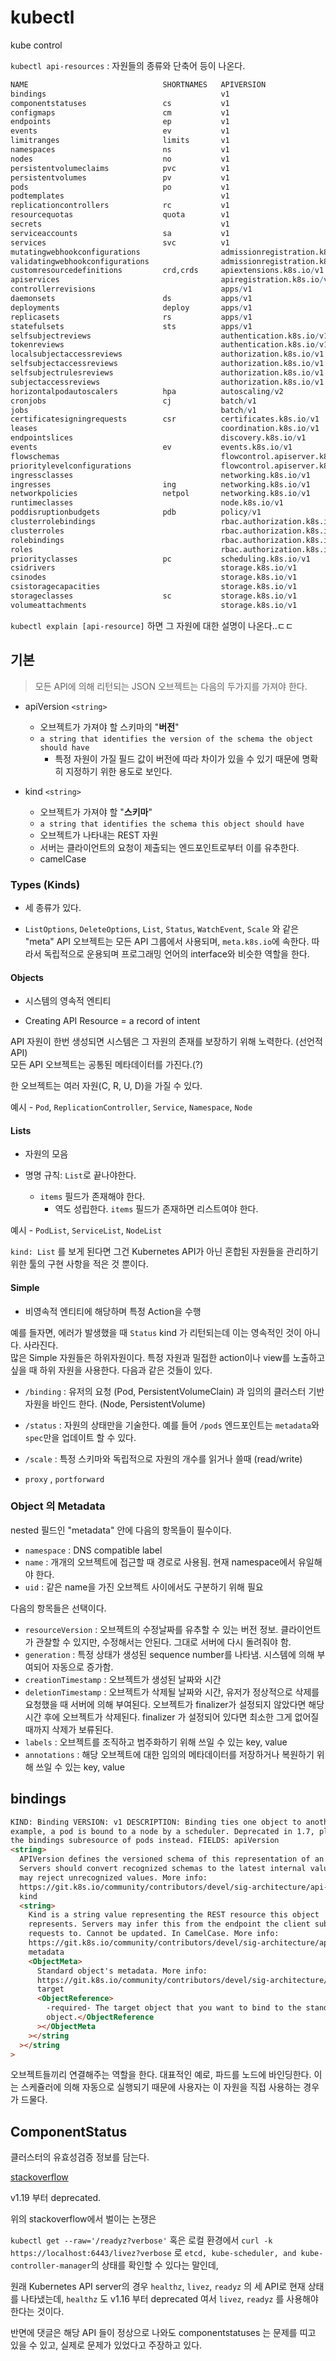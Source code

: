 # kubectl

kube control

`kubectl api-resources` : 자원들의 종류와 단축어 등이 나온다.

```r
NAME                              SHORTNAMES   APIVERSION                        NAMESPACED   KIND
bindings                                       v1                                true         Binding
componentstatuses                 cs           v1                                false        ComponentStatus
configmaps                        cm           v1                                true         ConfigMap
endpoints                         ep           v1                                true         Endpoints
events                            ev           v1                                true         Event
limitranges                       limits       v1                                true         LimitRange
namespaces                        ns           v1                                false        Namespace
nodes                             no           v1                                false        Node
persistentvolumeclaims            pvc          v1                                true         PersistentVolumeClaim
persistentvolumes                 pv           v1                                false        PersistentVolume
pods                              po           v1                                true         Pod
podtemplates                                   v1                                true         PodTemplate
replicationcontrollers            rc           v1                                true         ReplicationController
resourcequotas                    quota        v1                                true         ResourceQuota
secrets                                        v1                                true         Secret
serviceaccounts                   sa           v1                                true         ServiceAccount
services                          svc          v1                                true         Service
mutatingwebhookconfigurations                  admissionregistration.k8s.io/v1   false        MutatingWebhookConfiguration
validatingwebhookconfigurations                admissionregistration.k8s.io/v1   false        ValidatingWebhookConfiguration
customresourcedefinitions         crd,crds     apiextensions.k8s.io/v1           false        CustomResourceDefinition
apiservices                                    apiregistration.k8s.io/v1         false        APIService
controllerrevisions                            apps/v1                           true         ControllerRevision
daemonsets                        ds           apps/v1                           true         DaemonSet
deployments                       deploy       apps/v1                           true         Deployment
replicasets                       rs           apps/v1                           true         ReplicaSet
statefulsets                      sts          apps/v1                           true         StatefulSet
selfsubjectreviews                             authentication.k8s.io/v1          false        SelfSubjectReview
tokenreviews                                   authentication.k8s.io/v1          false        TokenReview
localsubjectaccessreviews                      authorization.k8s.io/v1           true         LocalSubjectAccessReview
selfsubjectaccessreviews                       authorization.k8s.io/v1           false        SelfSubjectAccessReview
selfsubjectrulesreviews                        authorization.k8s.io/v1           false        SelfSubjectRulesReview
subjectaccessreviews                           authorization.k8s.io/v1           false        SubjectAccessReview
horizontalpodautoscalers          hpa          autoscaling/v2                    true         HorizontalPodAutoscaler
cronjobs                          cj           batch/v1                          true         CronJob
jobs                                           batch/v1                          true         Job
certificatesigningrequests        csr          certificates.k8s.io/v1            false        CertificateSigningRequest
leases                                         coordination.k8s.io/v1            true         Lease
endpointslices                                 discovery.k8s.io/v1               true         EndpointSlice
events                            ev           events.k8s.io/v1                  true         Event
flowschemas                                    flowcontrol.apiserver.k8s.io/v1   false        FlowSchema
prioritylevelconfigurations                    flowcontrol.apiserver.k8s.io/v1   false        PriorityLevelConfiguration
ingressclasses                                 networking.k8s.io/v1              false        IngressClass
ingresses                         ing          networking.k8s.io/v1              true         Ingress
networkpolicies                   netpol       networking.k8s.io/v1              true         NetworkPolicy
runtimeclasses                                 node.k8s.io/v1                    false        RuntimeClass
poddisruptionbudgets              pdb          policy/v1                         true         PodDisruptionBudget
clusterrolebindings                            rbac.authorization.k8s.io/v1      false        ClusterRoleBinding
clusterroles                                   rbac.authorization.k8s.io/v1      false        ClusterRole
rolebindings                                   rbac.authorization.k8s.io/v1      true         RoleBinding
roles                                          rbac.authorization.k8s.io/v1      true         Role
priorityclasses                   pc           scheduling.k8s.io/v1              false        PriorityClass
csidrivers                                     storage.k8s.io/v1                 false        CSIDriver
csinodes                                       storage.k8s.io/v1                 false        CSINode
csistoragecapacities                           storage.k8s.io/v1                 true         CSIStorageCapacity
storageclasses                    sc           storage.k8s.io/v1                 false        StorageClass
volumeattachments                              storage.k8s.io/v1                 false        VolumeAttachment
```

`kubectl explain [api-resource]` 하면 그 자원에 대한 설명이 나온다..ㄷㄷ

## 기본

> 모든 API에 의해 리턴되는 JSON 오브젝트는 다음의 두가지를 가져야 한다.

- apiVersion `<string>`

  - 오브젝트가 가져야 할 스키마의 "**버전**"
  - `a string that identifies the version of the schema the object should have`
    - 특정 자원이 가질 필드 값이 버전에 따라 차이가 있을 수 있기 때문에 명확히 지정하기 위한 용도로 보인다.

- kind `<string>`
  - 오브젝트가 가져야 할 "**스키마**"
  - `a string that identifies the schema this object should have`
  - 오브젝트가 나타내는 REST 자원
  - 서버는 클라이언트의 요청이 제출되는 엔드포인트로부터 이를 유추한다.
  - camelCase

### Types (Kinds)

- 세 종류가 있다.

- `ListOptions`, `DeleteOptions`, `List`, `Status`, `WatchEvent`, `Scale` 와 같은 "meta" API 오브젝트는 모든 API 그룹에서 사용되며, `meta.k8s.io`에 속한다. 따라서 독립적으로 운용되며 프로그래밍 언어의 interface와 비슷한 역할을 한다.

#### Objects

- 시스템의 영속적 엔티티

- Creating API Resource = a record of intent

API 자원이 한번 생성되면 시스템은 그 자원의 존재를 보장하기 위해 노력한다. (선언적 API)  
모든 API 오브젝트는 공통된 메타데이터를 가진다.(?)

한 오브젝트는 여러 자원(C, R, U, D)을 가질 수 있다.

예시 - `Pod`, `ReplicationController`, `Service`, `Namespace`, `Node`

#### Lists

- 자원의 모음

- 명명 규칙: `List`로 끝나야한다.
  - `items` 필드가 존재해야 한다.
    - 역도 성립한다. `items` 필드가 존재하면 리스트여야 한다.

예시 - `PodList`, `ServiceList`, `NodeList`

`kind: List` 를 보게 된다면 그건 Kubernetes API가 아닌 혼합된 자원들을 관리하기 위한 툴의 구현 사항을 적은 것 뿐이다.

#### Simple

- 비영속적 엔티티에 해당하며 특정 Action을 수행

예를 들자면, 에러가 발생했을 때 `Status` kind 가 리턴되는데 이는 영속적인 것이 아니다. 사라진다.  
많은 Simple 자원들은 하위자원이다. 특정 자원과 밀접한 action이나 view를 노출하고 싶을 때 하위 자원을 사용한다. 다음과 같은 것들이 있다.

- `/binding` : 유저의 요청 (Pod, PersistentVolumeClain) 과 임의의 클러스터 기반 자원을 바인드 한다. (Node, PersistentVolume)

- `/status` : 자원의 상태만을 기술한다. 예를 들어 `/pods` 엔드포인트는 `metadata`와 `spec`만을 업데이트 할 수 있다.

- `/scale` : 특정 스키마와 독립적으로 자원의 개수를 읽거나 쓸때 (read/write)

- `proxy` , `portforward`

### Object 의 Metadata

nested 필드인 "metadata" 안에 다음의 항목들이 필수이다.

- `namespace` : DNS compatible label
- `name` : 개개의 오브젝트에 접근할 때 경로로 사용됨. 현재 namespace에서 유일해야 한다.
- `uid` : 같은 name을 가진 오브젝트 사이에서도 구분하기 위해 필요

다음의 항목들은 선택이다.

- `resourceVersion` : 오브젝트의 수정날짜를 유추할 수 있는 버전 정보. 클라이언트가 관찰할 수 있지만, 수정해서는 안된다. 그대로 서버에 다시 돌려줘야 함.
- `generation` : 특정 상태가 생성된 sequence number를 나타냄. 시스템에 의해 부여되어 자동으로 증가함.
- `creationTimestamp` : 오브젝트가 생성된 날짜와 시간
- `deletionTimestamp` : 오브젝트가 삭제될 날짜와 시간, 유저가 정상적으로 삭제를 요청했을 때 서버에 의해 부여된다. 오브젝트가 finalizer가 설정되지 않았다면 해당 시간 후에 오브젝트가 삭제된다. finalizer 가 설정되어 있다면 최소한 그게 없어질 때까지 삭제가 보류된다.
- `labels` : 오브젝트를 조직하고 범주화하기 위해 쓰일 수 있는 key, value
- `annotations` : 해당 오브젝트에 대한 임의의 메타데이터를 저장하거나 복원하기 위해 쓰일 수 있는 key, value

## bindings

```html
KIND: Binding VERSION: v1 DESCRIPTION: Binding ties one object to another; for
example, a pod is bound to a node by a scheduler. Deprecated in 1.7, please use
the bindings subresource of pods instead. FIELDS: apiVersion
<string>
  APIVersion defines the versioned schema of this representation of an object.
  Servers should convert recognized schemas to the latest internal value, and
  may reject unrecognized values. More info:
  https://git.k8s.io/community/contributors/devel/sig-architecture/api-conventions.md#resources
  kind
  <string>
    Kind is a string value representing the REST resource this object
    represents. Servers may infer this from the endpoint the client submits
    requests to. Cannot be updated. In CamelCase. More info:
    https://git.k8s.io/community/contributors/devel/sig-architecture/api-conventions.md#types-kinds
    metadata
    <ObjectMeta>
      Standard object's metadata. More info:
      https://git.k8s.io/community/contributors/devel/sig-architecture/api-conventions.md#metadata
      target
      <ObjectReference>
        -required- The target object that you want to bind to the standard
        object.</ObjectReference
      ></ObjectMeta
    ></string
  ></string
>
```

오브젝트들끼리 연결해주는 역할을 한다. 대표적인 예로, 파드를 노드에 바인딩한다. 이는 스케쥴러에 의해 자동으로 실행되기 때문에 사용자는 이 자원을 직접 사용하는 경우가 드물다.

## ComponentStatus

클러스터의 유효성검증 정보를 담는다.

[stackoverflow](https://stackoverflow.com/questions/73407661/componentstatus-is-deprecated-what-to-use-then)

v1.19 부터 deprecated.

위의 stackoverflow에서 벌이는 논쟁은

`kubectl get --raw='/readyz?verbose'` 혹은 로컬 환경에서 `curl -k https://localhost:6443/livez?verbose` 로 `etcd, kube-scheduler, and kube-controller-manager`의 상태를 확인할 수 있다는 말인데,

원래 Kubernetes API server의 경우 `healthz`, `livez`, `readyz` 의 세 API로 현재 상태를 나타냈는데, `healthz` 도 v1.16 부터 deprecated 여서 `livez`, `readyz` 를 사용해야 한다는 것이다.

반면에 댓글은 해당 API 들이 정상으로 나와도 componentstatuses 는 문제를 띠고 있을 수 있고, 실제로 문제가 있었다고 주장하고 있다.
